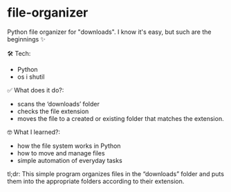 # file-organizer
Python file organizer for "downloads". I know it's easy, but such are the beginnings ✨

🛠️ Tech:
- Python
- os i shutil

✅ What does it do?:
- scans the ‘downloads’ folder
- checks the file extension
- moves the file to a created or existing folder that matches the extension.

🤓 What I learned?:
- how the file system works in Python
- how to move and manage files
- simple automation of everyday tasks

tl;dr:
This simple program organizes files in the “downloads” folder and puts them into the appropriate folders according to their extension.
